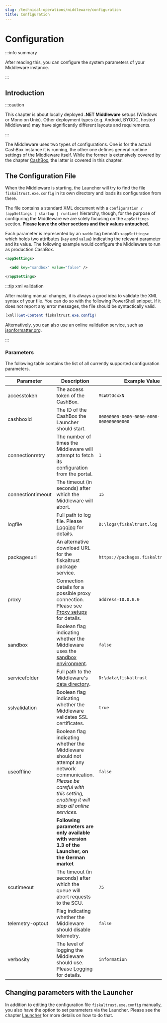 ```yaml
---
slug: /technical-operations/middleware/configuration
title: Configuration
---
```

# Configuration

:::info summary

After reading this, you can configure the system parameters of your Middleware instance.

:::

## Introduction

:::caution

This chapter is about locally deployed **.NET Middleware** setups (Windows or Mono on Unix). Other deployment types (e.g. Android, BYODC, hosted Middleware) may have significantly different layouts and requirements.

:::

The Middleware uses two types of configurations. One is for the actual CashBox instance it is running, the other one defines general runtime settings of the Middleware itself. While the former is extensively covered by the chapter [CashBox](cashbox.md#running-a-cashbox-the-middleware), the latter is covered in this chapter.



## The Configuration File

When the Middleware is starting, the Launcher will try to find the file `fiskaltrust.exe.config` in its own directory and loads its configuration from there.

The file contains a standard XML document with a `configuration / [appSettings | startup | runtime]` hierarchy, though, for the purpose of configuring the Middleware we are solely focusing on the `appSettings` section. **Please leave the other sections and their values untouched.**

Each parameter is represented by an `<add>` tag beneath `<appSettings>` which holds two attributes (`key` and `value`) indicating the relevant parameter and its value. The following example would configure the Middleware to run as production CashBox.

```xml
<appSettings>

  <add key="sandbox" value="false" />

</appSettings>
```

:::tip xml validation

After making manual changes, it is always a good idea to validate the XML syntax of your file. You can do so with the following PowerShell snippet. If it does not report any error messages, the file should be syntactically valid.

```powershell
[xml](Get-Content fiskaltrust.exe.config)
```

Alternatively, you can also use an online validation service, such as [jsonformatter.org](https://jsonformatter.org/xml-validator).

:::



### Parameters

The following table contains the list of all currently supported configuration parameters.

| Parameter         | Description                                                  | Example Value                          |
| ----------------- | ------------------------------------------------------------ | -------------------------------------- |
| accesstoken       | The access token of the CashBox.                             | `McWDtOcxxN`                           |
| cashboxid         | The ID of the CashBox the Launcher should start.             | `00000000-0000-0000-0000-000000000000` |
| connectionretry   | The number of times the Middleware will attempt to fetch its configuration from the portal. | `1`                                    |
| connectiontimeout | The timeout (in seconds) after which the Middleware will abort. | `15`                                   |
| logfile           | Full path to log file. Please [Logging](logging.md) for details. | `D:\logs\fiskaltrust.log`              |
| packagesurl       | An alternative download URL for the fiskaltrust package service. | `https://packages.fiskaltrust.cloud`   |
| proxy             | Connection details for a possible proxy connection. Please see [Proxy setups](network-requirements.md#proxy-setups) for details. | `address=10.0.0.0`                     |
| sandbox           | Boolean flag indicating whether the Middleware uses the [sandbox environment](../../getting-started/sandbox.md). | `false`                                |
| servicefolder     | Full path to the Middleware's [data directory](setup.md#data-directory). | `D:\data\fiskaltrust`                  |
| sslvalidation     | Boolean flag indicating whether the Middleware validates SSL certificates. | `true`                                 |
| useoffline        | Boolean flag indicating whether the Middleware should not attempt any network communication.<br />*Please be careful with this setting, enabling it will stop all online services.* | `false`                                |
|                   | **Following parameters are only available with version 1.3 of the Launcher, on the German market** |                                        |
| scutimeout        | The timeout (in seconds) after which the queue will abort requests to the SCU. | `75`                                   |
| telemetry-optout  | Flag indicating whether the Middleware should disable telemetry. | `false`                                |
| verbosity         | The level of logging the Middleware should use. Please [Logging](logging.md) for details. | `information`                          |



## Changing parameters with the Launcher

In addition to editing the configuration file `fiskaltrust.exe.config` manually, you also have the option to set parameters via the Launcher. Please see the chapter [Launcher](launcher.md#configuration-parameters) for more details on how to do that.